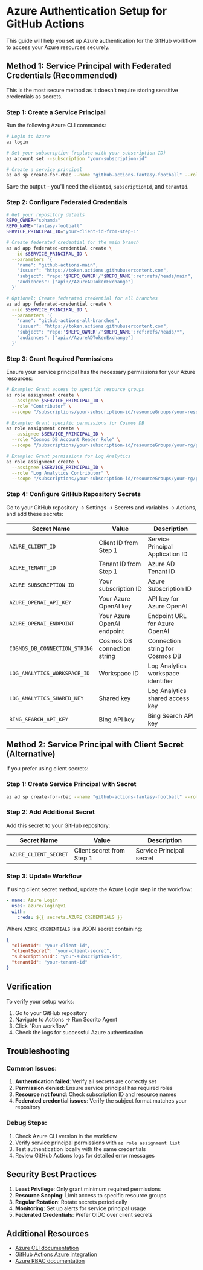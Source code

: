 # Azure Authentication Setup for GitHub Actions

This guide will help you set up Azure authentication for the GitHub workflow to access your Azure resources securely.

## Method 1: Service Principal with Federated Credentials (Recommended)

This is the most secure method as it doesn't require storing sensitive credentials as secrets.

### Step 1: Create a Service Principal

Run the following Azure CLI commands:

```bash
# Login to Azure
az login

# Set your subscription (replace with your subscription ID)
az account set --subscription "your-subscription-id"

# Create a service principal
az ad sp create-for-rbac --name "github-actions-fantasy-football" --role contributor --scopes /subscriptions/your-subscription-id --json-auth
```

Save the output - you'll need the `clientId`, `subscriptionId`, and `tenantId`.

### Step 2: Configure Federated Credentials

```bash
# Get your repository details
REPO_OWNER="sohamda"
REPO_NAME="fantasy-football"
SERVICE_PRINCIPAL_ID="your-client-id-from-step-1"

# Create federated credential for the main branch
az ad app federated-credential create \
  --id $SERVICE_PRINCIPAL_ID \
  --parameters '{
    "name": "github-actions-main",
    "issuer": "https://token.actions.githubusercontent.com",
    "subject": "repo:'$REPO_OWNER'/'$REPO_NAME':ref:refs/heads/main",
    "audiences": ["api://AzureADTokenExchange"]
  }'

# Optional: Create federated credential for all branches
az ad app federated-credential create \
  --id $SERVICE_PRINCIPAL_ID \
  --parameters '{
    "name": "github-actions-all-branches",
    "issuer": "https://token.actions.githubusercontent.com",
    "subject": "repo:'$REPO_OWNER'/'$REPO_NAME':ref:refs/heads/*",
    "audiences": ["api://AzureADTokenExchange"]
  }'
```

### Step 3: Grant Required Permissions

Ensure your service principal has the necessary permissions for your Azure resources:

```bash
# Example: Grant access to specific resource groups
az role assignment create \
  --assignee $SERVICE_PRINCIPAL_ID \
  --role "Contributor" \
  --scope "/subscriptions/your-subscription-id/resourceGroups/your-resource-group"

# Example: Grant specific permissions for Cosmos DB
az role assignment create \
  --assignee $SERVICE_PRINCIPAL_ID \
  --role "Cosmos DB Account Reader Role" \
  --scope "/subscriptions/your-subscription-id/resourceGroups/your-rg/providers/Microsoft.DocumentDB/databaseAccounts/your-cosmos-account"

# Example: Grant permissions for Log Analytics
az role assignment create \
  --assignee $SERVICE_PRINCIPAL_ID \
  --role "Log Analytics Contributor" \
  --scope "/subscriptions/your-subscription-id/resourceGroups/your-rg/providers/Microsoft.OperationalInsights/workspaces/your-workspace"
```

### Step 4: Configure GitHub Repository Secrets

Go to your GitHub repository → Settings → Secrets and variables → Actions, and add these secrets:

| Secret Name | Value | Description |
|-------------|-------|-------------|
| `AZURE_CLIENT_ID` | Client ID from Step 1 | Service Principal Application ID |
| `AZURE_TENANT_ID` | Tenant ID from Step 1 | Azure AD Tenant ID |
| `AZURE_SUBSCRIPTION_ID` | Your subscription ID | Azure Subscription ID |
| `AZURE_OPENAI_API_KEY` | Your Azure OpenAI key | API key for Azure OpenAI |
| `AZURE_OPENAI_ENDPOINT` | Your Azure OpenAI endpoint | Endpoint URL for Azure OpenAI |
| `COSMOS_DB_CONNECTION_STRING` | Cosmos DB connection string | Connection string for Cosmos DB |
| `LOG_ANALYTICS_WORKSPACE_ID` | Workspace ID | Log Analytics workspace identifier |
| `LOG_ANALYTICS_SHARED_KEY` | Shared key | Log Analytics shared access key |
| `BING_SEARCH_API_KEY` | Bing API key | Bing Search API key |

## Method 2: Service Principal with Client Secret (Alternative)

If you prefer using client secrets:

### Step 1: Create Service Principal with Secret

```bash
az ad sp create-for-rbac --name "github-actions-fantasy-football" --role contributor --scopes /subscriptions/your-subscription-id
```

### Step 2: Add Additional Secret

Add this secret to your GitHub repository:

| Secret Name | Value | Description |
|-------------|-------|-------------|
| `AZURE_CLIENT_SECRET` | Client secret from Step 1 | Service Principal secret |

### Step 3: Update Workflow

If using client secret method, update the Azure Login step in the workflow:

```yaml
- name: Azure Login
  uses: azure/login@v1
  with:
    creds: ${{ secrets.AZURE_CREDENTIALS }}
```

Where `AZURE_CREDENTIALS` is a JSON secret containing:
```json
{
  "clientId": "your-client-id",
  "clientSecret": "your-client-secret",
  "subscriptionId": "your-subscription-id",
  "tenantId": "your-tenant-id"
}
```

## Verification

To verify your setup works:

1. Go to your GitHub repository
2. Navigate to Actions → Run Scorito Agent
3. Click "Run workflow"
4. Check the logs for successful Azure authentication

## Troubleshooting

### Common Issues:

1. **Authentication failed**: Verify all secrets are correctly set
2. **Permission denied**: Ensure service principal has required roles
3. **Resource not found**: Check subscription ID and resource names
4. **Federated credential issues**: Verify the subject format matches your repository

### Debug Steps:

1. Check Azure CLI version in the workflow
2. Verify service principal permissions with `az role assignment list`
3. Test authentication locally with the same credentials
4. Review GitHub Actions logs for detailed error messages

## Security Best Practices

1. **Least Privilege**: Only grant minimum required permissions
2. **Resource Scoping**: Limit access to specific resource groups
3. **Regular Rotation**: Rotate secrets periodically
4. **Monitoring**: Set up alerts for service principal usage
5. **Federated Credentials**: Prefer OIDC over client secrets

## Additional Resources

- [Azure CLI documentation](https://docs.microsoft.com/en-us/cli/azure/)
- [GitHub Actions Azure integration](https://docs.github.com/en/actions/deployment/deploying-to-your-cloud-provider/deploying-to-azure)
- [Azure RBAC documentation](https://docs.microsoft.com/en-us/azure/role-based-access-control/)
